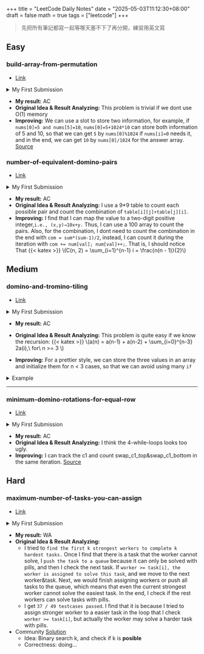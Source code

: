 +++
title = "LeetCode Daily Notes"
date = "2025-05-03T11:12:30+08:00"
draft = false
math = true
tags = ["leetcode"]
+++
> 先把所有筆記都寫一起等哪天塞不下了再分開，練習用英文寫
## <span class="tag easy">Easy</span>

### build-array-from-permutation
- [Link](https://leetcode.com/problems/build-array-from-permutation/)
<details>
<summary>My First Submission</summary>

```cpp
class Solution {
public:
    vector<int> buildArray(vector<int>& nums) {
        int len=nums.size();
        vector<int> ans(len);
        for(int i=0; i < len; i++)
            ans[i]=nums[nums[i]];
        return ans;
    }
};
```

</details>

- **My result:** <span class="result ac">AC</span>  
- **Original Idea & Result Analyzing:** This problem is trivial if we dont use O(1) memory
- **Improving:** We can use a slot to store two information, for example, if `nums[0]=5 and nums[5]=10`, `nums[0]=5+1024*10` can store both information of 5 and 10, so that we can get `5` by `nums[0]%1024` if `nums[i]=0` needs it, and in the end, we can get `10` by `nums[0]/1024` for the answer array. [Source](https://leetcode.com/problems/build-array-from-permutation/solutions/6718380/o-n-o-1-space-with-images-example-walkthrough-c-python-java)

### number-of-equivalent-domino-pairs
- [Link](https://leetcode.com/problems/number-of-equivalent-domino-pairs/)
<details>
<summary>My First Submission</summary>

```cpp
class Solution {
public:
    int numEquivDominoPairs(vector<vector<int>>& dominoes) {
        int len=dominoes.size();
        vector<vector<int>> table(9, vector<int>(9, 0));
        int ans=0;
        int sum=0;
        for(int i=0; i < len; i++)
            table[dominoes[i][0]-1][dominoes[i][1]-1]++;
        for(int i=0; i < 9; i++)
            for(int j=0; j < 9; j++){
                if(i<j){
                    sum=table[i][j]+table[j][i];
                    ans+=sum*(sum-1)/2;
                }
                if(i==j) ans+=table[i][j]*(table[i][j]-1)/2;
            }
        return ans;
    }
};
  ```

</details>

- **My result:** <span class="result ac">AC</span>  
- **Original Idea & Result Analyzing:** I use a 9*9 table to count each possible pair and count the combination of `table[i][j]+table[j][i]`. 
- **Improving:** I find that I can map the value to a two-digit positive integer,`i.e., (x,y)→10x+y.` Thus, I can use a 100 array to count the pairs. Also, for the combination, I dont need to count the combination in the end with `com = sum*(sum-1)/2`, instead, I can count it during the iteration with `com += num[val]; num[val]++;`. That is, I should notice That
{{< katex >}}
\\(C(n, 2) = \sum_{i=1}^{n-1} i = \frac{n(n - 1)}{2}\\)

## <span class="tag medium">Medium</span>

### domino-and-tromino-tiling
- [Link](https://leetcode.com/problems/domino-and-tromino-tiling/)
<details>
<summary>My First Submission</summary>

```cpp
class Solution {
public:
    int numTilings(int n) {
        int ans;
        long long one=1;
        long long two=0;
        long long sum2=0;
        int mod=1000000007;
        for(int i = 0; i < n; i++){
            ans = (one + two + sum2) % mod;
            if(i == 0) two=1;
            if(i == 1){
                one=2;
                sum2=2*1;
            }
            if(i >= 2){
                sum2+=(2*two) % mod;
                two=one;
                one=ans;
            }
        }
        return ans;
    }
};
```

</details>

- **My result:** <span class="result ac">AC</span>  
- **Original Idea & Result Analyzing:** This problem is quite easy if we know the recursion: 
{{< katex >}}
\\(a(n) = a(n-1) + a(n-2) + \sum_{i=0}^{n-3} 2a(i),\  for\ n >= 3 \\)

- **Improving:** For a prettier style, we can store the three values in an array and initialize them for n < 3 cases, so that we can avoid using many `if`

<details>
<summary>Example</summary>

  ```cpp
class Solution {
public:
    const int mod=1e9+7;
    //a[n]=2*a[n-1]+a[n-3] for n>=3
    int numTilings(int n) {
        array<int,3> a={1, 1, 2};
        if (n<3) return a[n];
        for(int i=3; i<=n; i++){
            long long x=(2LL*a[2]+a[0])% mod;
            a={a[1], a[2], (int)x};
        }
        return a[2];
    }
};

```
</details>

---

### minimum-domino-rotations-for-equal-row
- [Link](https://leetcode.com/problems/minimum-domino-rotations-for-equal-row/)
<details>
<summary>My First Submission</summary>

```cpp
class Solution {
public:
    int minDominoRotations(vector<int>& tops, vector<int>& bottoms) {
        int c1=tops[0];
        int c2=bottoms[0];
        int len = tops.size();
        int count = 0;
        int min_swap = len;
        int idx=0;
        bool done = false;
        while(idx < len){
            if(tops[idx] != c1)
                if (bottoms[idx] != c1) break;
                else count++;
            idx++;
        }
        if(idx == len){
            done=true;
            if(count < min_swap)
                min_swap = count;
        }
        count=0;
        idx=0;
        while(idx < len){
            if(tops[idx] != c2)
                if(bottoms[idx] != c2) break;
                else count++;
            idx++;
        }
        if(idx == len){
            done=true;
            if(count < min_swap)
                min_swap = count;
        }
        count=0;
        idx=0;
        while(idx < len){
            if(bottoms[idx] != c2)
                if(tops[idx] != c2) break;
                else count++;
            idx++;
        }
        if(idx == len){
            done=true;
            if(count < min_swap)
                min_swap = count;
        }
        count=0;
        idx=0;
        while(idx < len){
            if(bottoms[idx] != c1)
                if(tops[idx] != c1) break;
                else count++;
            idx++;
        }
        if(idx == len){
            done=true;
            if(count < min_swap)
                min_swap = count;
        }
        count=0;
        idx=0;
        if(done) return min_swap;
        else return -1;
    }
};
```
</details> 

- **My result:** <span class="result ac">AC</span>  
- **Original Idea & Result Analyzing:** I think the 4-while-loops looks too ugly.
- **Improving:** I can track the c1 and count swap_c1_top&swap_c1_bottom in the same iteration. [Source](https://leetcode.com/problems/minimum-domino-rotations-for-equal-row/solutions/6709103/3-different-kinds-of-solutions-beats-100)

## <span class="tag hard">Hard</span>

### maximum-number-of-tasks-you-can-assign 
- [Link](https://leetcode.com/problems/maximum-number-of-tasks-you-can-assign/) 

<details>
<summary>My First Submission</summary>

```cpp
class Solution {
public:
    int maxTaskAssign(vector<int>& tasks, vector<int>& workers, int pills, int strength) {
        sort(tasks.begin(), tasks.end(), greater<int>());
        sort(workers.begin(), workers.end(), greater<int>());
        int count_completed = 0;
        int first_assign_idx = 0;
        while(first_assign_idx < workers.size()
            && first_assign_idx < tasks.size()
            && workers[first_assign_idx] >= tasks[first_assign_idx])
            first_assign_idx++;
        if(first_assign_idx >= workers.size()
            || first_assign_idx >= tasks.size())
            return first_assign_idx;
        count_completed = first_assign_idx;
        int head_rest_workers = first_assign_idx;
        int head_rest_tasks = first_assign_idx;
        queue<int> q;
        while(head_rest_workers < workers.size()
            && head_rest_tasks < tasks.size()){
            if (workers[head_rest_workers] >= tasks[head_rest_tasks]){
                head_rest_workers++;
                head_rest_tasks++;
                count_completed++;
            }
            else{
                q.push(tasks[head_rest_tasks]);
                head_rest_tasks++;
            }
        }
        if (head_rest_workers >= workers.size()) return count_completed++;
        while (!q.empty() && pills > 0 && head_rest_workers < workers.size()){
            if (workers[head_rest_workers] + strength >= q.front()){
                head_rest_workers++;
                count_completed++;
                pills--;
            }
            q.pop();
        }
        return count_completed++;
    }
};
```
</details>

- **My result:** <span class="result wa">WA</span>  
- **Original Idea & Result Analyzing:** 
  - I tried to `find the first k strongest workers to complete k hardest tasks.` Once I find that there is a task that the worker cannot solve, I `push the task to a queue` because it can only be solved with pills, and then I check the next task. If `worker >= task[i], the worker is assigned to solve this task`, and we move to the next worker&task. Next, we would finish assigning workers or push all tasks to the queue, which means that even the current strongest worker cannot solve the easiest task. In the end, I check if the rest workers can solve tasks with pills.
  - I get `37 / 49 testcases passed`. I find that it is because I tried to assign stronger worker to a easier task in the loop that I check `worker >= task[i]`, but actually the worker may solve a harder task with pills.
- Community [Solution](https://leetcode.com/problems/maximum-number-of-tasks-you-can-assign/solutions/6703695/binary-search-greedy-with-images-example-walkthrough-c-python-java)
  - Idea: Binary search k, and check if k is **posible**
  - Correctness: doing...


